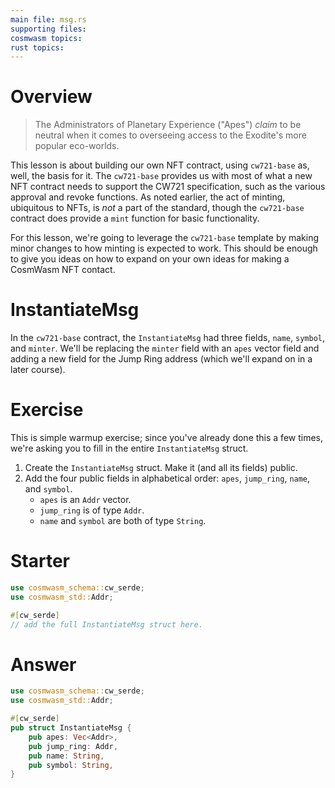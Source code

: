 ```yaml
---
main file: msg.rs
supporting files: 
cosmwasm topics:
rust topics:
---
```


# Overview
> The Administrators of Planetary Experience ("Apes") *claim* to be neutral when it comes to overseeing access to the Exodite's more popular eco-worlds. 

This lesson is about building our own NFT contract, using `cw721-base` as, well, the basis for it. The `cw721-base` provides us with most of what a new NFT contract needs to support the CW721 specification, such as the various approval and revoke functions. As noted earlier, the act of minting, ubiquitous to NFTs, is *not* a part of the standard, though the `cw721-base` contract does provide a `mint` function for basic functionality.

For this lesson, we're going to leverage the `cw721-base` template by making minor changes to how minting is expected to work. This should be enough to give you ideas on how to expand on your own ideas for making a CosmWasm NFT contact.

# InstantiateMsg
In the `cw721-base` contract, the `InstantiateMsg` had three fields, `name`, `symbol`, and `minter`. We'll be replacing the `minter` field with an `apes` vector field and adding a new field for the Jump Ring address (which we'll expand on in a later course).

# Exercise
This is simple warmup exercise; since you've already done this a few times, we're asking you to fill in the entire `InstantiateMsg` struct.

1. Create the `InstantiateMsg` struct. Make it (and all its fields) public.
2. Add the four public fields in alphabetical order: `apes`, `jump_ring`, `name`, and `symbol`. 
    - `apes` is an `Addr` vector.
    - `jump_ring` is of type `Addr`.
    - `name` and `symbol` are both of type `String`.

# Starter
```rust
use cosmwasm_schema::cw_serde;
use cosmwasm_std::Addr;

#[cw_serde]
// add the full InstantiateMsg struct here.

```

# Answer
```rust
use cosmwasm_schema::cw_serde;
use cosmwasm_std::Addr;

#[cw_serde]
pub struct InstantiateMsg {
    pub apes: Vec<Addr>,
    pub jump_ring: Addr,
    pub name: String,
    pub symbol: String,
}
```